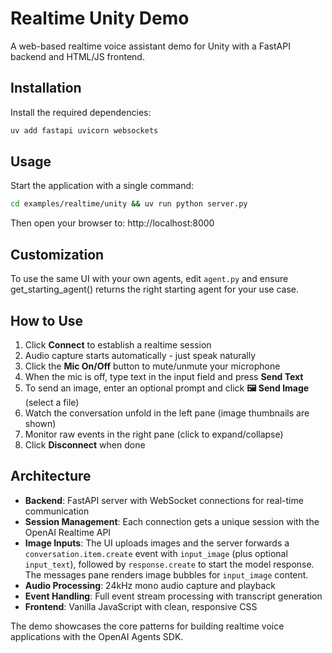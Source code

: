 # Realtime Unity Demo

A web-based realtime voice assistant demo for Unity with a FastAPI backend and HTML/JS frontend.

## Installation

Install the required dependencies:

```bash
uv add fastapi uvicorn websockets
```

## Usage

Start the application with a single command:

```bash
cd examples/realtime/unity && uv run python server.py
```

Then open your browser to: http://localhost:8000

## Customization

To use the same UI with your own agents, edit `agent.py` and ensure get_starting_agent() returns the right starting agent for your use case.

## How to Use

1. Click **Connect** to establish a realtime session
2. Audio capture starts automatically - just speak naturally
3. Click the **Mic On/Off** button to mute/unmute your microphone
4. When the mic is off, type text in the input field and press **Send Text**
5. To send an image, enter an optional prompt and click **🖼️ Send Image** (select a file)
6. Watch the conversation unfold in the left pane (image thumbnails are shown)
7. Monitor raw events in the right pane (click to expand/collapse)
8. Click **Disconnect** when done

## Architecture

-   **Backend**: FastAPI server with WebSocket connections for real-time communication
-   **Session Management**: Each connection gets a unique session with the OpenAI Realtime API
-   **Image Inputs**: The UI uploads images and the server forwards a
    `conversation.item.create` event with `input_image` (plus optional `input_text`),
    followed by `response.create` to start the model response. The messages pane
    renders image bubbles for `input_image` content.
-   **Audio Processing**: 24kHz mono audio capture and playback
-   **Event Handling**: Full event stream processing with transcript generation
-   **Frontend**: Vanilla JavaScript with clean, responsive CSS

The demo showcases the core patterns for building realtime voice applications with the OpenAI Agents SDK.
